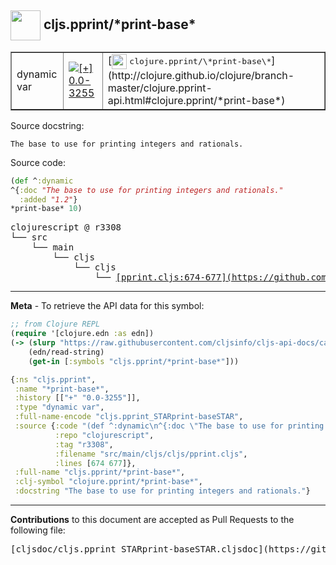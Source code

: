 ## <img width="48px" valign="middle" src="http://i.imgur.com/Hi20huC.png"> cljs.pprint/\*print-base\*

 <table border="1">
<tr>

<td>dynamic var</td>
<td><a href="https://github.com/cljsinfo/cljs-api-docs/tree/0.0-3255"><img valign="middle" alt="[+] 0.0-3255" src="https://img.shields.io/badge/+-0.0--3255-lightgrey.svg"></a> </td>
<td>
[<img height="24px" valign="middle" src="http://i.imgur.com/1GjPKvB.png"> <samp>clojure.pprint/\*print-base\*</samp>](http://clojure.github.io/clojure/branch-master/clojure.pprint-api.html#clojure.pprint/*print-base*)
</td>
</tr>
</table>





Source docstring:

```
The base to use for printing integers and rationals.
```

Source code:

```clj
(def ^:dynamic
^{:doc "The base to use for printing integers and rationals."
  :added "1.2"}
*print-base* 10)
```

 <pre>
clojurescript @ r3308
└── src
    └── main
        └── cljs
            └── cljs
                └── <ins>[pprint.cljs:674-677](https://github.com/clojure/clojurescript/blob/r3308/src/main/cljs/cljs/pprint.cljs#L674-L677)</ins>
</pre>


---

__Meta__ - To retrieve the API data for this symbol:

```clj
;; from Clojure REPL
(require '[clojure.edn :as edn])
(-> (slurp "https://raw.githubusercontent.com/cljsinfo/cljs-api-docs/catalog/cljs-api.edn")
    (edn/read-string)
    (get-in [:symbols "cljs.pprint/*print-base*"]))
```

```clj
{:ns "cljs.pprint",
 :name "*print-base*",
 :history [["+" "0.0-3255"]],
 :type "dynamic var",
 :full-name-encode "cljs.pprint_STARprint-baseSTAR",
 :source {:code "(def ^:dynamic\n^{:doc \"The base to use for printing integers and rationals.\"\n  :added \"1.2\"}\n*print-base* 10)",
          :repo "clojurescript",
          :tag "r3308",
          :filename "src/main/cljs/cljs/pprint.cljs",
          :lines [674 677]},
 :full-name "cljs.pprint/*print-base*",
 :clj-symbol "clojure.pprint/*print-base*",
 :docstring "The base to use for printing integers and rationals."}

```

---

__Contributions__ to this document are accepted as Pull Requests to the following file:

 <pre>
[cljsdoc/cljs.pprint_STARprint-baseSTAR.cljsdoc](https://github.com/cljsinfo/cljs-api-docs/blob/master/cljsdoc/cljs.pprint_STARprint-baseSTAR.cljsdoc)
</pre>

